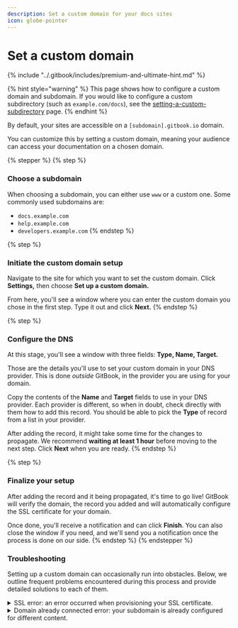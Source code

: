 ```yaml
---
description: Set a custom domain for your docs sites
icon: globe-pointer
---
```


# Set a custom domain

{% include "../.gitbook/includes/premium-and-ultimate-hint.md" %}

{% hint style="warning" %}
This page shows how to configure a custom domain and subdomain. If you would like to configure a custom subdirectory (such as `example.com/docs`), see the [setting-a-custom-subdirectory](setting-a-custom-subdirectory/ "mention") page.
{% endhint %}

By default, your sites are accessible on a `[subdomain].gitbook.io` domain.&#x20;

You can customize this by setting a custom domain, meaning your audience can access your documentation on a chosen domain.

{% stepper %}
{% step %}
### Choose a subdomain

When choosing a subdomain, you can either use `www` or a custom one. Some commonly used subdomains are:

* `docs.example.com`
* `help.example.com`
* `developers.example.com`
{% endstep %}

{% step %}
### Initiate the custom domain setup

Navigate to the site for which you want to set the custom domain. Click **Settings,** then choose **Set up a custom domain.**

From here, you'll see a window where you can enter the custom domain you chose in the first step. Type it out and click **Next.**
{% endstep %}

{% step %}
### Configure the DNS

At this stage, you'll see a window with three fields: **Type, Name, Target.**

Those are the details you'll use to set your custom domain in your DNS provider. This is done _outside_ GitBook, in the provider you are using for your domain.

Copy the contents of the **Name** and **Target** fields to use in your DNS provider. Each provider is different, so when in doubt, check directly with them how to add this record. You should be able to pick the **Type** of record from a list in your provider.

After adding the record, it might take some time for the changes to propagate. We recommend **waiting at least 1 hour** before moving to the next step. Click **Next** when you are ready.
{% endstep %}

{% step %}
### Finalize your setup

After adding the record and it being propagated, it's time to go live! GitBook will verify the domain, the record you added and will automatically configure the SSL certificate for your domain.

Once done, you'll receive a notification and can click **Finish**. You can also close the window if you need, and we'll send you a notification once the process is done on our side.
{% endstep %}
{% endstepper %}

### Troubleshooting

Setting up a custom domain can occasionally run into obstacles. Below, we outline frequent problems encountered during this process and provide detailed solutions to each of them.

<details>

<summary>SSL error: an error occurred when provisioning your SSL certificate.</summary>

When a custom domain is set for your organization, collection, or space, we set up an SSL certificate on our end so that your documentation will load securely, over HTTPS. \
\
This happens automatically when you set your custom domain — you do not need to purchase or configure an SSL certificate.

Occasionally errors occur at this stage, usually when the CNAME record for the custom domain hasn't propagated.

In these cases, we can recommend the following:

1. Check that your CNAME record is set up correctly. \
   Please review our page about configuring DNS to help you with this. \
   If the CNAME record is incorrect, we won't be able to configure the SSL certificate and complete the custom domain set-up.&#x20;
2. Allow _**at least one hour**_ between configuring the CNAME record and finalizing the custom domain setup.&#x20;
3. Verify if the CNAME has propagated. You can try using a third-party DNS lookup tool, such as [WhatsMyDNS](https://www.whatsmydns.net/), to find out what the servers believe to be correct for your correct CNAME record.&#x20;
4. If you are using Cloudflare, please confirm that you don’t have the record proxied [as explained here](https://developers.cloudflare.com/fundamentals/setup/manage-domains/pause-cloudflare/#disable-proxy-on-dns-records).

</details>

<details>

<summary>Domain already connected error: your subdomain is already configured for different content.</summary>

A custom domain assigned to a site must be unique. Attempting to use the same custom domain in more than one location will result in an error.

If this happens, you can click the link within the error message to look at the content the custom domain is already connected to. This may help you to decide what to do next.

It’s also possible that you might not have access to the content — if that’s the case, contact the support team and they can help you with your next steps.

The solution to this error will always be one of two things, however:

1. Choose a different custom domain; or
2. Disconnect the custom domain from the content it is already connected to, then reconnect it to the new content.

</details>
